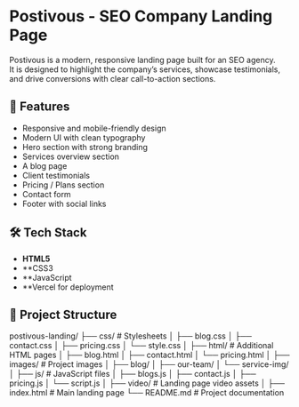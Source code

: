 # Postivous - SEO Company Landing Page

Postivous is a modern, responsive landing page built for an SEO agency.  
It is designed to highlight the company’s services, showcase testimonials, and drive conversions with clear call-to-action sections.  

## 🚀 Features
- Responsive and mobile-friendly design
- Modern UI with clean typography
- Hero section with strong branding
- Services overview section
- A blog page
- Client testimonials
- Pricing / Plans section
- Contact form
- Footer with social links

## 🛠️ Tech Stack
- **HTML5**
- **CSS3
- **JavaScript
- **Vercel for deployment

## 📂 Project Structure
postivous-landing/
├── css/ # Stylesheets
│ ├── blog.css
│ ├── contact.css
│ ├── pricing.css
│ └── style.css
│
├── html/ # Additional HTML pages
│ ├── blog.html
│ ├── contact.html
│ └── pricing.html
│
├── images/ # Project images
│ ├── blog/
│ ├── our-team/
│ └── service-img/
│
├── js/ # JavaScript files
│ ├── blogs.js
│ ├── contact.js
│ ├── pricing.js
│ └── script.js
│
├── video/ # Landing page video assets
│
├── index.html # Main landing page
└── README.md # Project documentation
